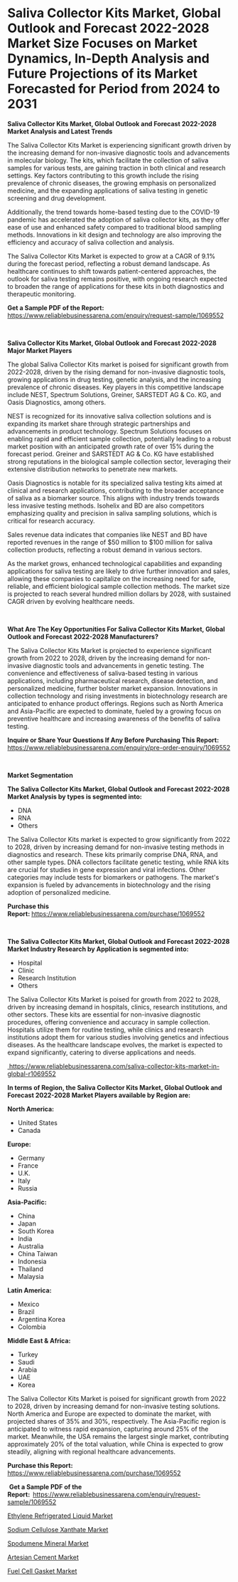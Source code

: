 <p><h1>Saliva Collector Kits Market, Global Outlook and Forecast 2022-2028 Market Size Focuses on Market Dynamics, In-Depth Analysis and Future Projections of its Market Forecasted for Period from 2024 to 2031</h1></p><p><strong>Saliva Collector Kits Market, Global Outlook and Forecast 2022-2028 Market Analysis and Latest Trends</strong></p>
<p><p>The Saliva Collector Kits Market is experiencing significant growth driven by the increasing demand for non-invasive diagnostic tools and advancements in molecular biology. The kits, which facilitate the collection of saliva samples for various tests, are gaining traction in both clinical and research settings. Key factors contributing to this growth include the rising prevalence of chronic diseases, the growing emphasis on personalized medicine, and the expanding applications of saliva testing in genetic screening and drug development.</p><p>Additionally, the trend towards home-based testing due to the COVID-19 pandemic has accelerated the adoption of saliva collector kits, as they offer ease of use and enhanced safety compared to traditional blood sampling methods. Innovations in kit design and technology are also improving the efficiency and accuracy of saliva collection and analysis. </p><p>The Saliva Collector Kits Market is expected to grow at a CAGR of 9.1% during the forecast period, reflecting a robust demand landscape. As healthcare continues to shift towards patient-centered approaches, the outlook for saliva testing remains positive, with ongoing research expected to broaden the range of applications for these kits in both diagnostics and therapeutic monitoring.</p></p>
<p><strong>Get a Sample PDF of the Report:&nbsp;</strong> <a href="https://www.reliablebusinessarena.com/enquiry/request-sample/1069552">https://www.reliablebusinessarena.com/enquiry/request-sample/1069552</a></p>
<p>&nbsp;</p>
<p><strong>Saliva Collector Kits Market, Global Outlook and Forecast 2022-2028 Major Market Players</strong></p>
<p><p>The global Saliva Collector Kits market is poised for significant growth from 2022-2028, driven by the rising demand for non-invasive diagnostic tools, growing applications in drug testing, genetic analysis, and the increasing prevalence of chronic diseases. Key players in this competitive landscape include NEST, Spectrum Solutions, Greiner, SARSTEDT AG & Co. KG, and Oasis Diagnostics, among others.</p><p>NEST is recognized for its innovative saliva collection solutions and is expanding its market share through strategic partnerships and advancements in product technology. Spectrum Solutions focuses on enabling rapid and efficient sample collection, potentially leading to a robust market position with an anticipated growth rate of over 15% during the forecast period. Greiner and SARSTEDT AG & Co. KG have established strong reputations in the biological sample collection sector, leveraging their extensive distribution networks to penetrate new markets.</p><p>Oasis Diagnostics is notable for its specialized saliva testing kits aimed at clinical and research applications, contributing to the broader acceptance of saliva as a biomarker source. This aligns with industry trends towards less invasive testing methods. Isohelix and BD are also competitors emphasizing quality and precision in saliva sampling solutions, which is critical for research accuracy.</p><p>Sales revenue data indicates that companies like NEST and BD have reported revenues in the range of $50 million to $100 million for saliva collection products, reflecting a robust demand in various sectors.</p><p>As the market grows, enhanced technological capabilities and expanding applications for saliva testing are likely to drive further innovation and sales, allowing these companies to capitalize on the increasing need for safe, reliable, and efficient biological sample collection methods. The market size is projected to reach several hundred million dollars by 2028, with sustained CAGR driven by evolving healthcare needs.</p></p>
<p>&nbsp;</p>
<p><strong>What Are The Key Opportunities For Saliva Collector Kits Market, Global Outlook and Forecast 2022-2028 Manufacturers?</strong></p>
<p><p>The Saliva Collector Kits Market is projected to experience significant growth from 2022 to 2028, driven by the increasing demand for non-invasive diagnostic tools and advancements in genetic testing. The convenience and effectiveness of saliva-based testing in various applications, including pharmaceutical research, disease detection, and personalized medicine, further bolster market expansion. Innovations in collection technology and rising investments in biotechnology research are anticipated to enhance product offerings. Regions such as North America and Asia-Pacific are expected to dominate, fueled by a growing focus on preventive healthcare and increasing awareness of the benefits of saliva testing.</p></p>
<p><strong>Inquire or Share Your Questions If Any Before Purchasing This Report:</strong> <a href="https://www.reliablebusinessarena.com/enquiry/pre-order-enquiry/1069552">https://www.reliablebusinessarena.com/enquiry/pre-order-enquiry/1069552</a></p>
<p>&nbsp;</p>
<p><strong>Market Segmentation</strong></p>
<p><strong>The Saliva Collector Kits Market, Global Outlook and Forecast 2022-2028 Market Analysis by types is segmented into:</strong></p>
<p><ul><li>DNA</li><li>RNA</li><li>Others</li></ul></p>
<p><p>The Saliva Collector Kits market is expected to grow significantly from 2022 to 2028, driven by increasing demand for non-invasive testing methods in diagnostics and research. These kits primarily comprise DNA, RNA, and other sample types. DNA collectors facilitate genetic testing, while RNA kits are crucial for studies in gene expression and viral infections. Other categories may include tests for biomarkers or pathogens. The market's expansion is fueled by advancements in biotechnology and the rising adoption of personalized medicine.</p></p>
<p><strong>Purchase this Report:&nbsp;</strong><a href="https://www.reliablebusinessarena.com/purchase/1069552">https://www.reliablebusinessarena.com/purchase/1069552</a></p>
<p>&nbsp;</p>
<p><strong>The Saliva Collector Kits Market, Global Outlook and Forecast 2022-2028 Market Industry Research by Application is segmented into:</strong></p>
<p><ul><li>Hospital</li><li>Clinic</li><li>Research Institution</li><li>Others</li></ul></p>
<p><p>The Saliva Collector Kits Market is poised for growth from 2022 to 2028, driven by increasing demand in hospitals, clinics, research institutions, and other sectors. These kits are essential for non-invasive diagnostic procedures, offering convenience and accuracy in sample collection. Hospitals utilize them for routine testing, while clinics and research institutions adopt them for various studies involving genetics and infectious diseases. As the healthcare landscape evolves, the market is expected to expand significantly, catering to diverse applications and needs.</p></p>
<p><a href="https://www.reliablebusinessarena.com/saliva-collector-kits-market-in-global-r1069552">&nbsp;https://www.reliablebusinessarena.com/saliva-collector-kits-market-in-global-r1069552</a></p>
<p><strong>In terms of Region, the Saliva Collector Kits Market, Global Outlook and Forecast 2022-2028 Market Players available by Region are:</strong></p>
<p>
    <p> <strong> North America: </strong>
        <ul>
            <li>United States</li>
            <li>Canada</li>
        </ul>
        </p> 
    <p> <strong> Europe: </strong>
        <ul>
            <li>Germany</li>
            <li>France</li>
            <li>U.K.</li>
            <li>Italy</li>
            <li>Russia</li>
        </ul>
        </p> 
    <p> <strong> Asia-Pacific: </strong>
        <ul>
            <li>China</li>
            <li>Japan</li>
            <li>South Korea</li>
            <li>India</li>
            <li>Australia</li>
            <li>China Taiwan</li>
            <li>Indonesia</li>
            <li>Thailand</li>
            <li>Malaysia</li>
        </ul>
        </p> 
    <p> <strong> Latin America: </strong>
        <ul>
            <li>Mexico</li>
            <li>Brazil</li>
            <li>Argentina Korea</li>
            <li>Colombia</li>
        </ul>
        </p> 
    <p> <strong> Middle East & Africa: </strong>
        <ul>
            <li>Turkey</li>
            <li>Saudi</li>
            <li>Arabia</li>
            <li>UAE</li>
            <li>Korea</li>
        </ul>
    </p>
    </p>
<p><p>The Saliva Collector Kits Market is poised for significant growth from 2022 to 2028, driven by increasing demand for non-invasive testing solutions. North America and Europe are expected to dominate the market, with projected shares of 35% and 30%, respectively. The Asia-Pacific region is anticipated to witness rapid expansion, capturing around 25% of the market. Meanwhile, the USA remains the largest single market, contributing approximately 20% of the total valuation, while China is expected to grow steadily, aligning with regional healthcare advancements.</p></p>
<p><strong>Purchase this Report: </strong><a href="https://www.reliablebusinessarena.com/purchase/1069552">https://www.reliablebusinessarena.com/purchase/1069552</a></p>
<p>&nbsp;<strong>Get a Sample PDF of the Report:&nbsp;&nbsp;</strong><a href="https://www.reliablebusinessarena.com/enquiry/request-sample/1069552">https://www.reliablebusinessarena.com/enquiry/request-sample/1069552</a></p>
<p><strong></strong></p>
<p><p><a href="https://issuu.com/reportprime-2/docs/ethylene-refrigerated-liquid-market_183b8ee5aafae6">Ethylene Refrigerated Liquid Market</a></p><p><a href="https://medium.com/@liam.mcgrath5645/the-sodium-cellulose-xanthate-market-prioritizes-cost-control-and-efficiency-enhancement-7d5ba0f28104?postPublishedType=initial">Sodium Cellulose Xanthate Market</a></p><p><a href="https://issuu.com/reportprime-2/docs/spodumene-mineral-market-size-2030._af73c48be375ec">Spodumene Mineral Market</a></p><p><a href="https://medium.com/@liam.mcgrath5645/how-are-regions-adapting-to-the-artesian-cement-market-688e45e15863">Artesian Cement Market</a></p><p><a href="https://www.linkedin.com/pulse/global-fuel-cell-gasket-market-trends-insights-growth-bt8xc?trackingId=Gd53d3SqRMGeZmfAwMwpAQ%3D%3D">Fuel Cell Gasket Market</a></p></p>